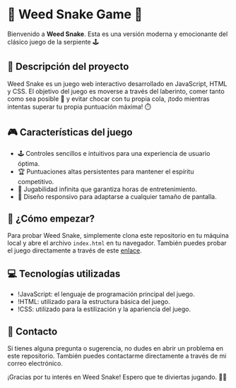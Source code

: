 # 🐍 Weed Snake Game 🐍

Bienvenido a **Weed Snake**. Esta es una versión moderna y emocionante del clásico juego de la serpiente 🕹️

## 📖 Descripción del proyecto

Weed Snake es un juego web interactivo desarrollado en JavaScript, HTML y CSS. El objetivo del juego es moverse a través del laberinto, comer tanto como sea posible 🍏 y evitar chocar con tu propia cola, ¡todo mientras intentas superar tu propia puntuación máxima! ⏱️

## 🎮 Características del juego

* 🕹️ Controles sencillos e intuitivos para una experiencia de usuario óptima.
* 🏆 Puntuaciones altas persistentes para mantener el espíritu competitivo.
* 🎉 Jugabilidad infinita que garantiza horas de entretenimiento.
* 📱 Diseño responsivo para adaptarse a cualquier tamaño de pantalla.

## 🚀 ¿Cómo empezar?

Para probar Weed Snake, simplemente clona este repositorio en tu máquina local y abre el archivo `index.html` en tu navegador. También puedes probar el juego directamente a través de este [enlace]([https://jcamela.github.io/Mini_Snake/]).

## 💻 Tecnologías utilizadas

* !JavaScript: el lenguaje de programación principal del juego.
* !HTML: utilizado para la estructura básica del juego.
* !CSS: utilizado para la estilización y la apariencia del juego.

## 📩 Contacto

Si tienes alguna pregunta o sugerencia, no dudes en abrir un problema en este repositorio. También puedes contactarme directamente a través de mi correo electrónico.

¡Gracias por tu interés en Weed Snake! Espero que te diviertas jugando. 🎉🎉
